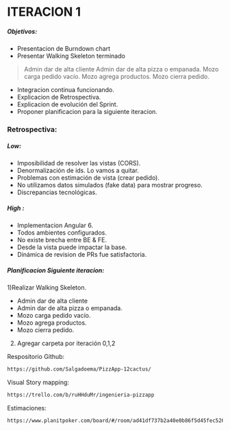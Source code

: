 # ITERACION 1
##### Objetivos:
- Presentacion de Burndown chart
- Presentar Walking Skeleton terminado
> Admin dar de alta cliente
> Admin dar de alta pizza o empanada.
> Mozo carga pedido vacío.
> Mozo agrega productos.
> Mozo cierra pedido.

- Integracion continua funcionando.
- Explicacion de Retrospectiva.
- Explicacion de evolución del Sprint.
- Proponer planificacion para la siguiente iteracion.

### Retrospectiva:
##### Low:
- Imposibilidad de resolver las vistas (CORS).
- Denormalización de ids. Lo vamos a quitar.
- Problemas con estimación de vista (crear pedido).
- No utilizamos datos simulados (fake data) para mostrar progreso.
- Discrepancias tecnológicas.
##### High :
- Implementacion Angular 6.
- Todos ambientes configurados.
- No existe brecha entre BE & FE.
- Desde la vista puede impactar la base.
- Dinámica de revision de PRs fue satisfactoria.

##### Planificacion Siguiente iteracion:
1)Realizar Walking Skeleton.
- Admin dar de alta cliente
- Admin dar de alta pizza o empanada.
- Mozo carga pedido vacío.
- Mozo agrega productos.
- Mozo cierra pedido.
2) Agregar carpeta por iteración 0,1,2

Respositorio Github:
```sh
https://github.com/Salgadoema/PizzApp-12cactus/
```
Visual Story mapping:
```sh
https://trello.com/b/ruHHduMr/ingenieria-pizzapp
```
Estimaciones:
```sh
https://www.planitpoker.com/board/#/room/ad41df737b2a40e0b86f5d45fec5265e
```

